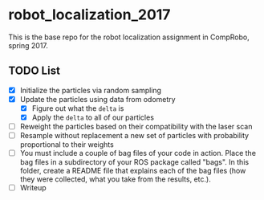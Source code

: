 # robot_localization_2017
This is the base repo for the robot  localization assignment in CompRobo, spring 2017.

## TODO List
- [x] Initialize the particles via random sampling
- [X] Update the particles using data from odometry
  - [X] Figure out what the `delta` is
  - [X] Apply the `delta` to all of our particles
- [ ] Reweight the particles based on their compatibility with the laser scan
- [ ] Resample without replacement a new set of particles with probability proportional to their weights
- [ ] You must include a couple of bag files of your code in action.  Place the bag files in a subdirectory of your ROS package called "bags".  In this folder, create a README file that explains each of the bag files (how they were collected, what you take from the results, etc.).
- [ ] Writeup
